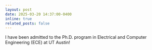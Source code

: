 ```yaml
---
layout: post
date: 2025-03-20 14:37:00-0400
inline: true
related_posts: false
---
```


I have been admitted to the Ph.D. program in Electrical and Computer Engineering (ECE) at UT Austin!
